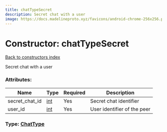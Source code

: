 ```yaml
---
title: chatTypeSecret
description: Secret chat with a user
image: https://docs.madelineproto.xyz/favicons/android-chrome-256x256.png
---
```

# Constructor: chatTypeSecret  
[Back to constructors index](index.md)



Secret chat with a user

### Attributes:

| Name     |    Type       | Required | Description |
|----------|---------------|----------|-------------|
|secret\_chat\_id|[int](../types/int.md) | Yes|Secret chat identifier|
|user\_id|[int](../types/int.md) | Yes|User identifier of the peer|



### Type: [ChatType](../types/ChatType.md)


